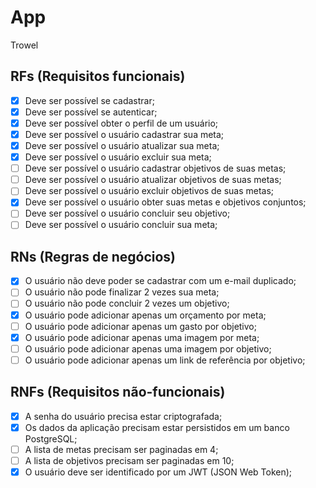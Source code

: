# App

Trowel

## RFs (Requisitos funcionais)

- [x] Deve ser possível se cadastrar;
- [x] Deve ser possível se autenticar;
- [x] Deve ser possível obter o perfil de um usuário;
- [x] Deve ser possível o usuário cadastrar sua meta;
- [x] Deve ser possível o usuário atualizar sua meta;
- [x] Deve ser possível o usuário excluir sua meta;
- [ ] Deve ser possível o usuário cadastrar objetivos de suas metas;
- [ ] Deve ser possível o usuário atualizar objetivos de suas metas;
- [ ] Deve ser possível o usuário excluir objetivos de suas metas;
- [x] Deve ser possível o usuário obter suas metas e objetivos conjuntos;
- [ ] Deve ser possível o usuário concluir seu objetivo;
- [ ] Deve ser possível o usuário concluir sua meta;

## RNs (Regras de negócios)

- [x] O usuário não deve poder se cadastrar com um e-mail duplicado;
- [ ] O usuário não pode finalizar 2 vezes sua meta;
- [ ] O usuário não pode concluir 2 vezes um objetivo;
- [x] O usuário pode adicionar apenas um orçamento por meta;
- [ ] O usuário pode adicionar apenas um gasto por objetivo;
- [x] O usuário pode adicionar apenas uma imagem por meta;
- [ ] O usuário pode adicionar apenas uma imagem por objetivo;
- [ ] O usuário pode adicionar apenas um link de referência por objetivo;

## RNFs (Requisitos não-funcionais)

- [x] A senha do usuário precisa estar criptografada;
- [x] Os dados da aplicação precisam estar persistidos em um banco PostgreSQL;
- [ ] A lista de metas precisam ser paginadas em 4;
- [ ] A lista de objetivos precisam ser paginadas em 10;
- [x] O usuário deve ser identificado por um JWT (JSON Web Token);
